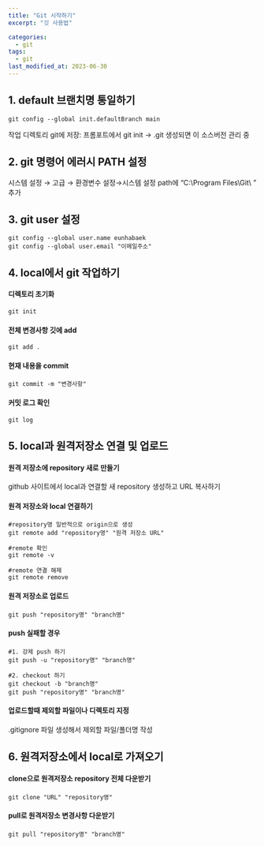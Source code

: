 ```yaml
---
title: "Git 시작하기"
excerpt: "깃 사용법"

categories:
  - git
tags:
  - git
last_modified_at: 2023-06-30
--- 
```


## 1. default 브랜치명 통일하기 ##

```shell
git config --global init.defaultBranch main
```
작업 디렉토리 git에 저장: 프롬포트에서  git init  → .git 생성되면 이 소스버전 관리 중

## 2. git 명령어 에러시 PATH 설정 ##

시스템 설정 → 고급 → 환경변수 설정→시스템 설정 path에 “C:\Program Files\Git\ ” 추가

## 3. git user 설정 ##

```shell
git config --global user.name eunhabaek
git config --global user.email "이메일주소"
```

## 4. local에서 git 작업하기 ##

#### 디렉토리 초기화 ####

```shell
git init
```
#### 전체 변경사항 깃에 add ####
```shell
git add .
```

#### 현재 내용을 commit ####
```shell
git commit -m "변경사항"
```

#### 커밋 로그 확인 ####

```shell
git log
```

## 5. local과 원격저장소 연결 및 업로드 ##

#### 원격 저장소에 repository 새로 만들기 ####
github 사이트에서 local과 연결할 새 repository 생성하고 URL 복사하기

#### 원격 저장소와 local 연결하기

```shell
#repository명 일반적으로 origin으로 생성
git remote add "repository명" "원격 저장소 URL"

#remote 확인
git remote -v

#remote 연결 해제
git remote remove
```
#### 원격 저장소로 업로드 ####
```shell
git push "repository명" "branch명" 
```
#### push 실패할 경우 ####
```shell
#1. 강제 push 하기
git push -u "repository명" "branch명"

#2. checkout 하기
git checkout -b "branch명" 
git push "repository명" "branch명"
```

#### 업로드할때 제외할 파일이나 디렉토리 지정 ####
.gitignore 파일 생성해서 제외할 파일/폴더명 작성

## 6. 원격저장소에서 local로 가져오기 ##

#### clone으로 원격저장소 repository 전체 다운받기 ####
```shell
git clone "URL" "repository명"
```

#### pull로 원격저장소 변경사항 다운받기 ####
```shell
git pull "repository명" "branch명"
```